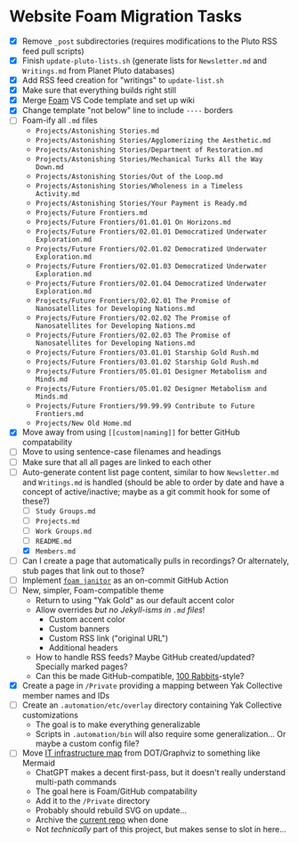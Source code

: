 # Website Foam Migration Tasks
- [x] Remove `_post` subdirectories (requires modifications to the Pluto RSS feed pull scripts)
- [x] Finish `update-pluto-lists.sh` (generate lists for `Newsletter.md` and `Writings.md` from Planet Pluto databases)
- [x] Add RSS feed creation for "writings" to `update-list.sh`
- [x] Make sure that everything builds right still
- [x] Merge [Foam](https://foambubble.github.io/foam/) VS Code template and set up wiki
- [x] Change template "not below" line to include `----` borders
- [ ] Foam-ify all `.md` files
	- `Projects/Astonishing Stories.md`
	- `Projects/Astonishing Stories/Agglomerizing the Aesthetic.md`
	- `Projects/Astonishing Stories/Department of Restoration.md`
	- `Projects/Astonishing Stories/Mechanical Turks All the Way Down.md`
	- `Projects/Astonishing Stories/Out of the Loop.md`
	- `Projects/Astonishing Stories/Wholeness in a Timeless Activity.md`
	- `Projects/Astonishing Stories/Your Payment is Ready.md`
	- `Projects/Future Frontiers.md`
	- `Projects/Future Frontiers/01.01.01 On Horizons.md`
	- `Projects/Future Frontiers/02.01.01 Democratized Underwater Exploration.md`
	- `Projects/Future Frontiers/02.01.02 Democratized Underwater Exploration.md`
	- `Projects/Future Frontiers/02.01.03 Democratized Underwater Exploration.md`
	- `Projects/Future Frontiers/02.01.04 Democratized Underwater Exploration.md`
	- `Projects/Future Frontiers/02.02.01 The Promise of Nanosatellites for Developing Nations.md`
	- `Projects/Future Frontiers/02.02.02 The Promise of Nanosatellites for Developing Nations.md`
	- `Projects/Future Frontiers/02.02.03 The Promise of Nanosatellites for Developing Nations.md`
	- `Projects/Future Frontiers/03.01.01 Starship Gold Rush.md`
	- `Projects/Future Frontiers/03.01.02 Starship Gold Rush.md`
	- `Projects/Future Frontiers/05.01.01 Designer Metabolism and Minds.md`
	- `Projects/Future Frontiers/05.01.02 Designer Metabolism and Minds.md`
	- `Projects/Future Frontiers/99.99.99 Contribute to Future Frontiers.md`
	- `Projects/New Old Home.md`
- [x] Move away from using `[[custom|naming]]` for better GitHub compatability
- [ ] Move to using sentence-case filenames and headings
- [ ] Make sure that all all pages are linked to each other
- [ ] Auto-generate content list page content, similar to how `Newsletter.md` and `Writings.md` is handled (should be able to order by date and have a concept of active/inactive; maybe as a git commit hook for some of these?)
	- [ ] `Study Groups.md`
	- [ ] `Projects.md`
	- [ ] `Work Groups.md`
	- [ ] `README.md`
	- [x] `Members.md`
- [ ] Can I create a page that automatically pulls in recordings? Or alternately, stub pages that link out to those?
- [ ] Implement [`foam janitor`](https://github.com/foambubble/foam-cli) as an on-commit GitHub Action
- [ ] New, simpler, Foam-compatible theme
	- Return to using "Yak Gold" as our default accent color
	- Allow overrides *but no Jekyll-isms in `.md` files*!
		- Custom accent color
		- Custom banners
		- Custom RSS link ("original URL")
		- Additional headers
	- How to handle RSS feeds? Maybe GitHub created/updated? Specially marked pages?
	- Can this be made GitHub-compatible, [100 Rabbits](https://100r.co/site/home.html)-style?
- [x] Create a page in `/Private` providing a mapping between Yak Collective member names and IDs
- [ ] Create an `.automation/etc/overlay` directory containing Yak Collective customizations
	- The goal is to make everything generalizable
	- Scripts in `.automation/bin` will also require some generalization... Or maybe a custom config file?
- [ ] Move [IT infrastructure map](https://roamresearch.com/#/app/ArtOfGig/page/w6uAG9Pig) from DOT/Graphviz to something like Mermaid
	- ChatGPT makes a decent first-pass, but it doesn't really understand multi-path commands
	- The goal here is Foam/GitHub compatability
	- Add it to the `/Private` directory
	- Probably should rebuild SVG on update...
	- Archive the [current repo](https://github.com/The-Yak-Collective/infrastructure-map) when done
	- Not *technically* part of this project, but makes sense to slot in here...
